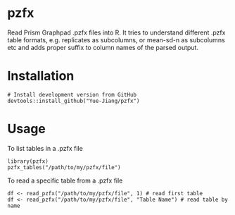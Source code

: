 # pzfx
Read Prism Graphpad .pzfx files into R. It tries to understand different .pzfx table formats, e.g. replicates as subcolumns, or mean-sd-n as subcolumns etc and adds proper suffix to column names of the parsed output.

# Installation

```
# Install development version from GitHub
devtools::install_github("Yue-Jiang/pzfx")
```

# Usage

To list tables in a .pzfx file
```
library(pzfx)
pzfx_tables("/path/to/my/pzfx/file")
```

To read a specific table from a .pzfx file
```
df <- read_pzfx("/path/to/my/pzfx/file", 1) # read first table
df <- read_pzfx("/path/to/my/pzfx/file", "Table Name") # read table by name
```
